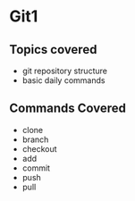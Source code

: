 # Git1

## Topics covered

- git repository structure
- basic daily commands

## Commands Covered

- clone
- branch
- checkout
- add
- commit
- push
- pull
